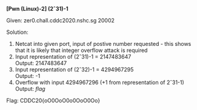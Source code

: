 **[Pwn (Linux)-2] (2ˆ31)-1**

Given: zer0.chall.cddc2020.nshc.sg 20002

Solution:
1. Netcat into given port, input of postive number requested - this shows that it is likely that integer overflow attack is required
2. Input representation of (2ˆ31)-1 = 2147483647  
  Output: 2147483647 
3. Input representation of (2ˆ32)-1 = 4294967295  
 Output: -1
4. Overflow with input 4294967296 (+1 from representation of 2ˆ31-1)  
 Output: *flag*

Flag: CDDC20{oO0OoO0o0OoO0Oo}
